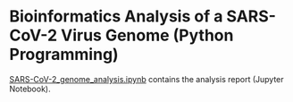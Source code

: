 # Bioinformatics Analysis of a SARS-CoV-2 Virus Genome (Python Programming)

[SARS-CoV-2_genome_analysis.ipynb](SARS-CoV-2_genome_analysis.ipynb) contains the analysis report (Jupyter Notebook).

